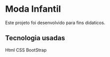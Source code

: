 # Moda Infantil

Este projeto foi desenvolvido para fins didaticos.

## Tecnologia usadas

Html
CSS
BootStrap

